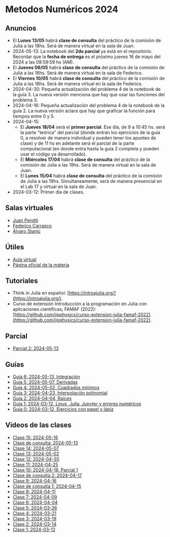 # Metodos Numéricos 2024

## Anuncios


* El **Lunes 13/05** habrá **clase de consulta** del práctico de la comisión de Julia a las 18hs. Será de manera virtual en la sala de Juan.
* 2024-05-13: La notebook del **2do parcial** ya está en el repositorio. Recordar que la **fecha de entrega** es el próximo jueves 16 de mayo del 2024 a las 08:59:59 hs (AM).
* El **Jueves 09/05** habrá **clase de consulta** del práctico de la comisión de Julia a las 16hs. Será de manera virtual en la sala de Federico.
* El **Viernes 10/05** habrá **clase de consulta** del práctico de la comisión de Julia a las 18hs. Será de manera virtual en la sala de Federico.
* 2024-04-30: Pequeña actualización del problema 4 de la notebook de la guía 3. La nueva versión menciona que hay que usar las funciones del problema 3.
* 2024-04-16: Pequeña actualización del problema 4 de la notebook de la guía 2. La nueva versión aclara que hay que graficar la función para tiempos entre 0 y 5.
* 2024-04-15: 
  * El **Jueves 18/04** será el **primer parcial**. Ese día, de 9 a 10:45 hs. será la parte "teórica" del parcial (donde entran los ejercicios de la guia 0, a resolver de manera individual y pueden tener los apuntes de clase) y de 11 hs en adelante será el parcial de la parte computacional (en donde entra hasta la guía 2 completa y pueden usar el código ya desarrollado).
  * El **Miércoles 17/04** habrá **clase de consulta** del práctico de la comisión de Julia a las 19hs. Será de manera virtual en la sala de Juan.
  * El **Lunes 15/04** habrá **clase de consulta** del práctico de la comisión de Julia a las 19hs. Simultaneamente, será de manera presencial en el Lab 17 y virtual en la sala de Juan.
* 2024-03-12: Primer día de clases.

## Salas virtuales

* [Juan Perotti](https://meet.google.com/tjp-uypo-zbi)
* [Federico Carrasco](https://meet.google.com/oye-rgjt-kjc)
* [Alvaro Stanic](TODO)

## Útiles

* [Aula virtual](https://famaf.aulavirtual.unc.edu.ar/login/index.php)
* [Página oficial de la materia](TODO)

## Tutoriales

* Think in Julia en español: [https://introajulia.org/](https://introajulia.org/).
* Curso de extensión Introducción a la programación en Julia con aplicaciones científicas, FAMAF (2022): [https://github.com/jipphysics/curso-extension-julia-famaf-2022](https://github.com/jipphysics/curso-extension-julia-famaf-2022).

## Parcial

* [Parcial 2: 2024-05-13](https://github.com/jipphysics/metodos-numericos-2024/blob/main/parcial-2-2024.ipynb)

## Guías

* [Guía 6: 2024-05-13, Integración](https://github.com/jipphysics/metodos-numericos-2024/blob/main/guia-6-2024.ipynb)
* [Guía 5: 2024-05-07, Derivadas](https://github.com/jipphysics/metodos-numericos-2024/blob/main/guia-5-2024.ipynb)
* [Guía 4: 2024-05-02, Cuadrados mínimos](https://github.com/jipphysics/metodos-numericos-2024/blob/main/guia-4-2024.ipynb)
* [Guía 3: 2024-04-23, Interpolación polinomial](https://github.com/jipphysics/metodos-numericos-2024/blob/main/guia-3-2024.ipynb)
* [Guía 2: 2024-04-04, Raíces](https://github.com/jipphysics/metodos-numericos-2024/blob/main/guia-2-2024.ipynb)
* [Guía 1: 2024-03-12, Linux, Julia, Jupyter y errores numéricos](https://github.com/jipphysics/metodos-numericos-2024/blob/main/guia-1-2024.ipynb)
* [Guía 0: 2024-03-12, Ejercicios con papel y lápiz](https://github.com/jipphysics/metodos-numericos-2024/blob/main/guia-0-2024.pdf)

## Videos de las clases

* [Clase 15: 2024-05-16](https://drive.google.com/file/d/1nOq6dcBKHUiAUHySzyGh5NN4CGajed7s/view?usp=sharing)
* [Clase de consulta: 2024-05-13](https://drive.google.com/file/d/1F1B0ez39U4cQ9279rGb5iTi0gQYKXfeE/view?usp=sharing)
* [Clase 14: 2024-05-07](https://drive.google.com/file/d/1BAxWa93x4lMvngpcAnscpuafWwt21Fes/view?usp=sharing)
* [Clase 13: 2024-05-02](https://drive.google.com/file/d/1XPYnsgyBF-4i_uZNFuo4I5AyjQgUpXBe/view?usp=sharing)
* [Clase 12: 2024-04-30](https://drive.google.com/file/d/1fh1yRaTsK7ZrKBMfnVXZIh9eQyFJ1jBr/view?usp=sharing)
* [Clase 11: 2024-04-25](https://drive.google.com/file/d/1lbJn-3OueoxuV-aBm0agSlDFP6O-vi0z/view?usp=sharing)
* [Clase 10: 2024-04-18, Parcial 1](PARCIAL-1)
* [Clase de consulta 2: 2024-04-17](https://drive.google.com/file/d/1VC7Wiam64KuILc0jwO7r6LbewedFl4oL/view?usp=sharing)
* [Clase 9: 2024-04-16](https://drive.google.com/file/d/1rjNLJQ4lNwY-FZ4snyMDzX8KjKNkm8pB/view?usp=sharing)
* [Clase de consulta 1: 2024-04-15](https://drive.google.com/file/d/1qQN9tM8PzsVtf-OFr4oyvbEjpeudKXlt/view?usp=sharing)
* [Clase 8: 2024-04-11](https://drive.google.com/file/d/1swsZzee-1pN12eL4yjh3t3eUNb7t1IB1/view?usp=sharing)
* [Clase 7: 2024-04-09](https://drive.google.com/file/d/1PWU0VoAcMBRS-y1iP010waQCgU6j1mnl/view?usp=sharing)
* [Clase 6: 2024-04-04](https://drive.google.com/file/d/1x0Fn-LyHw8R1Xa_sgu28eLQcKJAda8S3/view?usp=sharing)
* [Clase 5: 2024-03-26](NO-HAY-GRABACION)
* [Clase 4: 2024-03-21](https://drive.google.com/file/d/1f6o58eMg8tmDweImw_dEfB8YHh3UiEPs/view?usp=sharing)
* [Clase 3: 2024-03-19](https://drive.google.com/file/d/17pe2W28s9f4lx7_Z7srL6v4ofTulo2qU/view?usp=sharing)
* [Clase 2: 2024-03-14](PARO-DOCENTE)
* [Clase 1: 2024-03-12](https://drive.google.com/file/d/1M-x3HNq-8GiE6t7M4wRoDDy_1ttK5ZQ8/view?usp=sharing)
